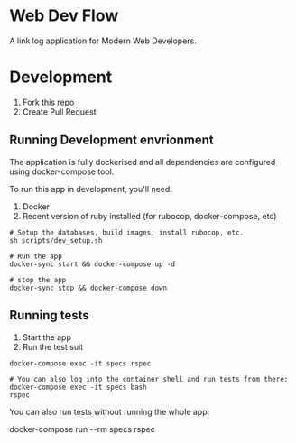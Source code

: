 # Web Dev Flow

A link log application for Modern Web Developers.

# Development

1. Fork this repo
2. Create Pull Request

## Running Development envrionment

The application is fully dockerised and all dependencies are configured
using docker-compose tool.

To run this app in development, you'll need:

1. Docker
2. Recent version of ruby installed (for rubocop, docker-compose, etc)

```shell
# Setup the databases, build images, install rubocop, etc.
sh scripts/dev_setup.sh

# Run the app
docker-sync start && docker-compose up -d

# stop the app
docker-sync stop && docker-compose down
```

## Running tests

1. Start the app
2. Run the test suit

```shell
docker-compose exec -it specs rspec

# You can also log into the container shell and run tests from there:
docker-compose exec -it specs bash
rspec
```

You can also run tests without running the whole app:

docker-compose run --rm specs rspec
